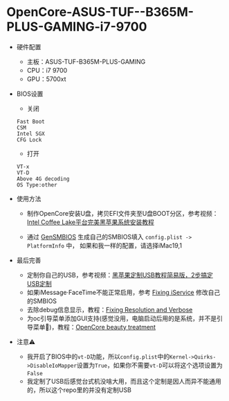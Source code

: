 # OpenCore-ASUS-TUF--B365M-PLUS-GAMING-i7-9700

- 硬件配置

  - 主板：ASUS-TUF-B365M-PLUS-GAMING
  - CPU：i7 9700
  - GPU：5700xt

- BIOS设置

  - 关闭

  ```(bash)
  Fast Boot
  CSM
  Intel SGX
  CFG Lock
  ```

  - 打开

  ```(bash)
  VT-x
  VT-D
  Above 4G decoding
  OS Type:other
  ```

- 使用方法

  - 制作OpenCore安装U盘，拷贝EFI文件夹至U盘BOOT分区，参考视频： [Intel Coffee Lake平台完美黑苹果系统安装教程](https://www.bilibili.com/video/BV1hA411t7dr)

  - 通过 [GenSMBIOS](https://github.com/corpnewt/GenSMBIOS "GenSMBIOS") 生成自己的SMBIOS填入 `config.plist -> PlatformInfo` 中， 如果和我一样的配置，请选择iMac19,1

- 最后完善

  - 定制你自己的USB，参考视频：[黑苹果定制USB教程简易版，2步搞定USB定制](https://www.bilibili.com/video/BV1rt4y1y7Pb)
  - 如果iMessage·FaceTime不能正常启用，参考 [Fixing iService](https://dortania.github.io/OpenCore-Desktop-Guide/post-install/iservices.html) 修改自己的SMBIOS
  - 去除debug信息显示，教程：[Fixing Resolution and Verbose](https://dortania.github.io/OpenCore-Desktop-Guide/post-install/verbose.html)
  - 为oc引导菜单添加GUI支持(感觉没用，电脑启动后用的是系统，并不是引导菜单🐶)，教程：[OpenCore beauty treatment](https://dortania.github.io/OpenCore-Desktop-Guide/extras/gui.html)

- 注意⚠️

  - 我开启了BIOS中的`vt-D`功能，所以`config.plist`中的`Kernel->Quirks->DisableIoMapper`设置为`True`，如果你不需要`vt-D`可以将这个选项设置为`False`
  - 我定制了USB后感觉台式机没啥大用，而且这个定制是因人而异不能通用的，所以这个repo里的并没有定制USB
